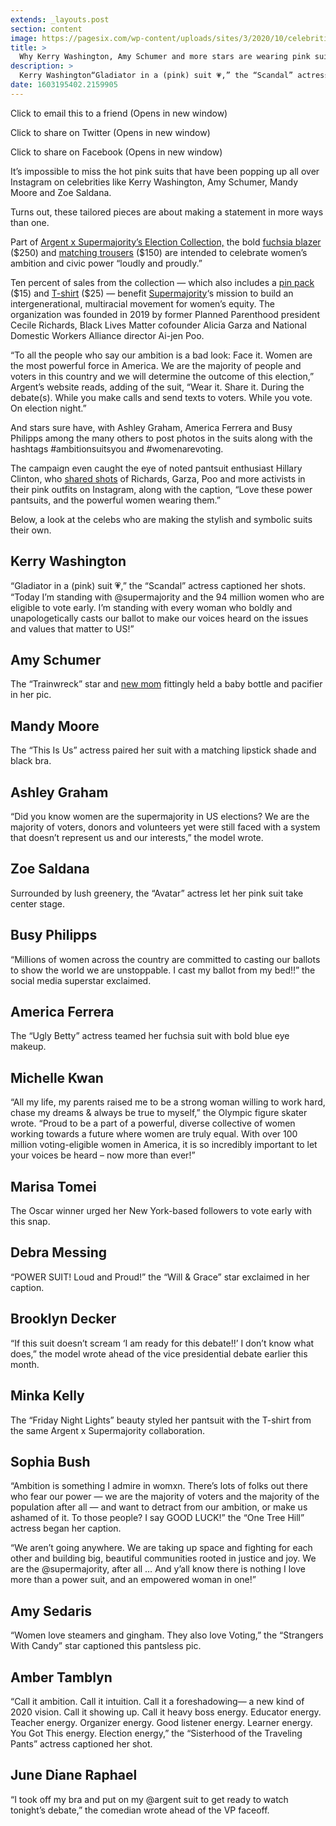 ```yaml
--- 
extends: _layouts.post 
section: content 
image: https://pagesix.com/wp-content/uploads/sites/3/2020/10/celebrities-argent-supermajority-pink-suits.jpg?quality=90&strip=all&w=1200 
title: > 
  Why Kerry Washington, Amy Schumer and more stars are wearing pink suits 
description: > 
  Kerry Washington“Gladiator in a (pink) suit 💗,” the “Scandal” actress captioned her shots.Mandy MooreThe “This Is Us” actress paired her suit with a matching lipstick shade and black bra.Zoe SaldanaSurrounded by lush greenery, the “Avatar” actress let her pink suit take center stage.Busy Philipps“Millions of women across the country are committed to casting our ballots to show the world we are unstoppable.“Proud to be a part of a powerful, diverse collective of women working towards a future where women are truly equal. 
date: 1603195402.2159905 
--- 
```

<div><p>Click to email this to a friend (Opens in new window)</p><p>Click to share on Twitter (Opens in new window)</p><p>Click to share on Facebook (Opens in new window)</p><p>It&#8217;s impossible to miss the hot pink suits that have been popping up all over Instagram on celebrities like Kerry Washington, Amy Schumer, Mandy Moore and Zoe Saldana.</p>
<p>Turns out, these tailored pieces are about making a statement in more ways than one.</p>
<p>Part of <a href="https://argentwork.com/pages/supermajority" target="_blank" rel="nofollow noopener noreferrer">Argent x Supermajority&#8217;s Election Collection,</a> the bold <a href="https://argentwork.com/products/supermajority-blazer" target="_blank" rel="nofollow noopener noreferrer">fuchsia blazer</a> ($250) and <a href="https://argentwork.com/products/supermajority-trouser" target="_blank" rel="nofollow noopener noreferrer">matching trousers</a> ($150) are intended to celebrate women&#8217;s ambition and civic power &#8220;loudly and proudly.&#8221;</p>
<p>Ten percent of sales from the collection &#8212; which also includes a <a href="https://argentwork.com/products/supermajority-pin-pack" target="_blank" rel="nofollow noopener noreferrer">pin pack</a> ($15) and <a href="https://argentwork.com/pages/supermajority" target="_blank" rel="nofollow noopener noreferrer">T-shirt</a> ($25) &#8212; benefit <a href="https://supermajority.com/" target="_blank" rel="noopener noreferrer">Supermajority</a>&#8216;s mission to build an intergenerational, multiracial movement for women&#8217;s equity. The organization was founded in 2019 by former Planned Parenthood president Cecile Richards, Black Lives Matter cofounder Alicia Garza and National Domestic Workers Alliance director Ai-jen Poo.</p>
<p>&#8220;To all the people who say our ambition is a bad look: Face it. Women are the most powerful force in America. We are the majority of people and voters in this country and we will determine the outcome of this election,&#8221; Argent&#8217;s website reads, adding of the suit, &#8220;Wear it. Share it. During the debate(s). While you make calls and send texts to voters. While you vote. On election night.&#8221;</p>
<p>And stars sure have, with Ashley Graham, America Ferrera and Busy Philipps among the many others to post photos in the suits along with the hashtags #ambitionsuitsyou and #womenarevoting.</p>
<p>The campaign even caught the eye of noted pantsuit enthusiast Hillary Clinton, who <a href="https://www.instagram.com/p/CGVVhaMp9ua/" target="_blank" rel="noopener noreferrer">shared shots</a> of Richards, Garza, Poo and more activists in their pink outfits on Instagram, along with the caption, &#8220;Love these power pantsuits, and the powerful women wearing them.&#8221;</p>
<p>Below, a look at the celebs who are making the stylish and symbolic suits their own.</p>
<h2>Kerry Washington</h2>
 
<p>&#8220;Gladiator in a (pink) suit &#128151;,&#8221; the &#8220;Scandal&#8221; actress captioned her shots. &#8220;Today I&#8217;m standing with @supermajority and the 94 million women who are eligible to vote early. I&#8217;m standing with every woman who boldly and unapologetically casts our ballot to make our voices heard on the issues and values that matter to US!&#8221;</p>
<h2>Amy Schumer</h2>
 
<p>The &#8220;Trainwreck&#8221; star and <a href="https://pagesix.com/2020/08/13/amy-schumer-decided-she-cant-be-pregnant-ever-again/">new mom</a> fittingly held a baby bottle and pacifier in her pic.</p>
<h2>Mandy Moore</h2>
 
<p>The &#8220;This Is Us&#8221; actress paired her suit with a matching lipstick shade and black bra.</p>
<h2>Ashley Graham</h2>
 
<p>&#8220;Did you know women are the supermajority in US elections? We are the majority of voters, donors and volunteers yet were still faced with a system that doesn&#8217;t represent us and our interests,&#8221; the model wrote.</p>
<h2>Zoe Saldana</h2>
 
<p>Surrounded by lush greenery, the &#8220;Avatar&#8221; actress let her pink suit take center stage.</p>
<h2>Busy Philipps</h2>
 
<p>&#8220;Millions of women across the country are committed to casting our ballots to show the world we are unstoppable. I cast my ballot from my bed!!&#8221; the social media superstar exclaimed.</p>
<h2>America Ferrera</h2>
 
<p>The &#8220;Ugly Betty&#8221; actress teamed her fuchsia suit with bold blue eye makeup.</p>
<h2>Michelle Kwan</h2>
 
<p>&#8220;All my life, my parents raised me to be a strong woman willing to work hard, chase my dreams &amp; always be true to myself,&#8221; the Olympic figure skater wrote. &#8220;Proud to be a part of a powerful, diverse collective of women working towards a future where women are truly equal. With over 100 million voting-eligible women in America, it is so incredibly important to let your voices be heard &#8211; now more than ever!&#8221;</p>
<h2>Marisa Tomei</h2>
 
<p>The Oscar winner urged her New York-based followers to vote early with this snap.</p>
<h2>Debra Messing</h2>
 
<p>&#8220;POWER SUIT! Loud and Proud!&#8221; the &#8220;Will &amp; Grace&#8221; star exclaimed in her caption.</p>
<h2>Brooklyn Decker</h2>
 
<p>&#8220;If this suit doesn&#8217;t scream &#8216;I am ready for this debate!!&#8217; I don&#8217;t know what does,&#8221; the model wrote ahead of the vice presidential debate earlier this month.</p>
<h2>Minka Kelly</h2>
 
<p>The &#8220;Friday Night Lights&#8221; beauty styled her pantsuit with the T-shirt from the same Argent x Supermajority collaboration.</p>
<h2>Sophia Bush</h2>
 
<p>&#8220;Ambition is something I admire in womxn. There&#8217;s lots of folks out there who fear our power &#8212; we are the majority of voters and the majority of the population after all &#8212; and want to detract from our ambition, or make us ashamed of it. To those people? I say GOOD LUCK!&#8221; the &#8220;One Tree Hill&#8221; actress began her caption.</p>
<p>&#8220;We aren&#8217;t going anywhere. We are taking up space and fighting for each other and building big, beautiful communities rooted in justice and joy. We are the @supermajority, after all &#8230; And y&#8217;all know there is nothing I love more than a power suit, and an empowered woman in one!&#8221;</p>
<h2>Amy Sedaris</h2>
 
<p>&#8220;Women love steamers and gingham. They also love Voting,&#8221; the &#8220;Strangers With Candy&#8221; star captioned this pantsless pic.</p>
<h2>Amber Tamblyn</h2>
 
<p>&#8220;Call it ambition. Call it intuition. Call it a foreshadowing&#8212; a new kind of 2020 vision. Call it showing up. Call it heavy boss energy. Educator energy. Teacher energy. Organizer energy. Good listener energy. Learner energy. You Got This energy. Election energy,&#8221; the &#8220;Sisterhood of the Traveling Pants&#8221; actress captioned her shot.</p>
<h2>June Diane Raphael</h2>
 
<p>&#8220;I took off my bra and put on my @argent suit to get ready to watch tonight&#8217;s debate,&#8221; the comedian wrote ahead of the VP faceoff.</p>
			</div>
